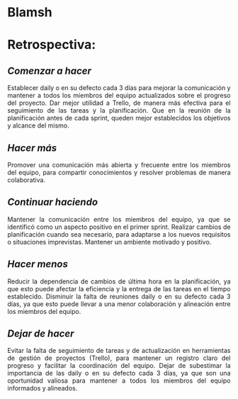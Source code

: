 # Blamsh

# Retrospectiva:

## _Comenzar a hacer_
<p align="justify">Establecer daily o en su defecto cada 3 días para mejorar la comunicación y mantener a todos los miembros del equipo actualizados sobre el progreso del proyecto. Dar mejor utilidad a Trello, de manera más efectiva para el seguimiento de las tareas y la planificación.
Que en la reunión de la planificación antes de cada sprint, queden mejor establecidos los objetivos y alcance del mismo.</p>


## _Hacer más_
<p align="justify">Promover una comunicación más abierta y frecuente entre los miembros del equipo, para compartir conocimientos y resolver problemas de manera colaborativa.</p>


## _Continuar haciendo_
<p align="justify">Mantener la comunicación entre los miembros del equipo, ya que se identificó como un aspecto positivo en el primer sprint.
Realizar cambios de planificación cuando sea necesario, para adaptarse a los nuevos requisitos o situaciones imprevistas. Mantener un ambiente motivado y positivo.</p>


## _Hacer menos_
<p align="justify">Reducir la dependencia de cambios de última hora en la planificación, ya que esto puede afectar la eficiencia y la entrega de las tareas en el tiempo establecido.
Disminuir la falta de reuniones daily o en su defecto cada 3 días, ya que esto puede llevar a una menor colaboración y alineación entre los miembros del equipo.</p>


## _Dejar de hacer_
<p align="justify">Evitar la falta de seguimiento de tareas y de actualización en herramientas de gestión de proyectos (Trello), para mantener un registro claro del progreso y facilitar la coordinación del equipo. Dejar de subestimar la importancia de las daily o en su defecto cada 3 días, ya que son una oportunidad valiosa para mantener a todos los miembros del equipo informados y alineados.</p>